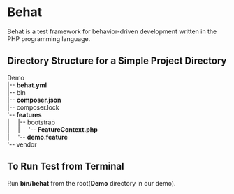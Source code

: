 # Behat
Behat is a test framework for behavior-driven development written in the PHP programming language.

## Directory Structure for a Simple Project Directory
Demo<br>
|-- __behat.yml__<br>
|-- bin<br>
|-- __composer.json__<br>
|-- composer.lock<br>
'-- __features__<br>
|&nbsp;&nbsp;&nbsp;&nbsp;&nbsp;|-- bootstrap<br>
|&nbsp;&nbsp;&nbsp;&nbsp;&nbsp;|&nbsp;&nbsp;&nbsp;&nbsp;&nbsp;'-- __FeatureContext.php__<br>
|&nbsp;&nbsp;&nbsp;&nbsp;&nbsp;'-- __demo.feature__<br>
'-- vendor<br>

## To Run Test from Terminal
Run __bin/behat__ from the root(__Demo__ directory in our demo).
